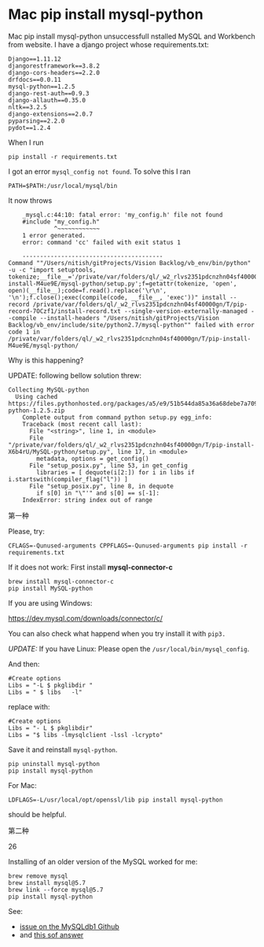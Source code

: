 # Mac pip install mysql-python

Mac pip install mysql-python unsuccessfulI nstalled MySQL and Workbench from website. I have a django project whose requirements.txt:

```
Django==1.11.12
djangorestframework==3.8.2
django-cors-headers==2.2.0
drfdocs==0.0.11
mysql-python==1.2.5
django-rest-auth==0.9.3
django-allauth==0.35.0
nltk==3.2.5
django-extensions==2.0.7
pyparsing==2.2.0
pydot==1.2.4
```

When I run

```
pip install -r requirements.txt
```

I got an error `mysql_config not found`. To solve this I ran

```
PATH=$PATH:/usr/local/mysql/bin
```

It now throws

```
    _mysql.c:44:10: fatal error: 'my_config.h' file not found
    #include "my_config.h"
             ^~~~~~~~~~~~~
    1 error generated.
    error: command 'cc' failed with exit status 1

    ----------------------------------------
Command ""/Users/nitish/gitProjects/Vision Backlog/vb_env/bin/python" -u -c "import setuptools, tokenize;__file__='/private/var/folders/ql/_w2_rlvs2351pdcnzhn04sf40000gn/T/pip-install-M4ue9E/mysql-python/setup.py';f=getattr(tokenize, 'open', open)(__file__);code=f.read().replace('\r\n', '\n');f.close();exec(compile(code, __file__, 'exec'))" install --record /private/var/folders/ql/_w2_rlvs2351pdcnzhn04sf40000gn/T/pip-record-7OCzf1/install-record.txt --single-version-externally-managed --compile --install-headers "/Users/nitish/gitProjects/Vision Backlog/vb_env/include/site/python2.7/mysql-python"" failed with error code 1 in /private/var/folders/ql/_w2_rlvs2351pdcnzhn04sf40000gn/T/pip-install-M4ue9E/mysql-python/
```

Why is this happening?

UPDATE: following bellow solution threw:

```
Collecting MySQL-python
  Using cached https://files.pythonhosted.org/packages/a5/e9/51b544da85a36a68debe7a7091f068d802fc515a3a202652828c73453cad/MySQL-python-1.2.5.zip
    Complete output from command python setup.py egg_info:
    Traceback (most recent call last):
      File "<string>", line 1, in <module>
      File "/private/var/folders/ql/_w2_rlvs2351pdcnzhn04sf40000gn/T/pip-install-X6b4rU/MySQL-python/setup.py", line 17, in <module>
        metadata, options = get_config()
      File "setup_posix.py", line 53, in get_config
        libraries = [ dequote(i[2:]) for i in libs if i.startswith(compiler_flag("l")) ]
      File "setup_posix.py", line 8, in dequote
        if s[0] in "\"'" and s[0] == s[-1]:
    IndexError: string index out of range
```

第一种

Please, try:

```
CFLAGS=-Qunused-arguments CPPFLAGS=-Qunused-arguments pip install -r requirements.txt
```

If it does not work: First install **mysql-connector-c**

```
brew install mysql-connector-c 
pip install MySQL-python
```

If you are using Windows:

https://dev.mysql.com/downloads/connector/c/

You can also check what happend when you try install it with `pip3.`

*UPDATE:* If you have Linux: Please open the `/usr/local/bin/mysql_config`.

And then:

```
#Create options
Libs = "-L $ pkglibdir "
Libs = " $ libs   -l"
```

replace with:

```
#Create options
Libs = "- L $ pkglibdir"
Libs = "$ libs -lmysqlclient -lssl -lcrypto"
```

Save it and reinstall `mysql-python`.

```
pip uninstall mysql-python
pip install mysql-python
```

For Mac:

```
LDFLAGS=-L/usr/local/opt/openssl/lib pip install mysql-python
```

should be helpful.



第二种

26

Installing of an older version of the MySQL worked for me:

```
brew remove mysql
brew install mysql@5.7
brew link --force mysql@5.7
pip install mysql-python
```

See:

- [issue on the MySQLdb1 Github](https://github.com/farcepest/MySQLdb1/issues/119)
- and [this sof answer](https://stackoverflow.com/questions/51343325/command-cc-failed-with-exit-status-1-on-osx-high-sierra/51351548#51351548)